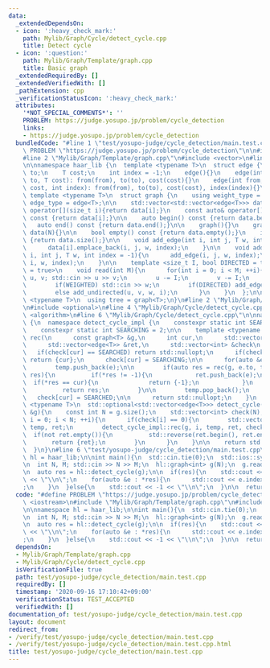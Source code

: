 ```yaml
---
data:
  _extendedDependsOn:
  - icon: ':heavy_check_mark:'
    path: Mylib/Graph/Cycle/detect_cycle.cpp
    title: Detect cycle
  - icon: ':question:'
    path: Mylib/Graph/Template/graph.cpp
    title: Basic graph
  _extendedRequiredBy: []
  _extendedVerifiedWith: []
  _pathExtension: cpp
  _verificationStatusIcon: ':heavy_check_mark:'
  attributes:
    '*NOT_SPECIAL_COMMENTS*': ''
    PROBLEM: https://judge.yosupo.jp/problem/cycle_detection
    links:
    - https://judge.yosupo.jp/problem/cycle_detection
  bundledCode: "#line 1 \"test/yosupo-judge/cycle_detection/main.test.cpp\"\n#define\
    \ PROBLEM \"https://judge.yosupo.jp/problem/cycle_detection\"\n\n#include <iostream>\n\
    #line 2 \"Mylib/Graph/Template/graph.cpp\"\n#include <vector>\n#line 4 \"Mylib/Graph/Template/graph.cpp\"\
    \n\nnamespace haar_lib {\n  template <typename T>\n  struct edge {\n    int from,\
    \ to;\n    T cost;\n    int index = -1;\n    edge(){}\n    edge(int from, int\
    \ to, T cost): from(from), to(to), cost(cost){}\n    edge(int from, int to, T\
    \ cost, int index): from(from), to(to), cost(cost), index(index){}\n  };\n\n \
    \ template <typename T>\n  struct graph {\n    using weight_type = T;\n    using\
    \ edge_type = edge<T>;\n\n    std::vector<std::vector<edge<T>>> data;\n\n    auto&\
    \ operator[](size_t i){return data[i];}\n    const auto& operator[](size_t i)\
    \ const {return data[i];}\n\n    auto begin() const {return data.begin();}\n \
    \   auto end() const {return data.end();}\n\n    graph(){}\n    graph(int N):\
    \ data(N){}\n\n    bool empty() const {return data.empty();}\n    int size() const\
    \ {return data.size();}\n\n    void add_edge(int i, int j, T w, int index = -1){\n\
    \      data[i].emplace_back(i, j, w, index);\n    }\n\n    void add_undirected(int\
    \ i, int j, T w, int index = -1){\n      add_edge(i, j, w, index);\n      add_edge(j,\
    \ i, w, index);\n    }\n\n    template <size_t I, bool DIRECTED = true, bool WEIGHTED\
    \ = true>\n    void read(int M){\n      for(int i = 0; i < M; ++i){\n        int\
    \ u, v; std::cin >> u >> v;\n        u -= I;\n        v -= I;\n        T w = 1;\n\
    \        if(WEIGHTED) std::cin >> w;\n        if(DIRECTED) add_edge(u, v, w, i);\n\
    \        else add_undirected(u, v, w, i);\n      }\n    }\n  };\n\n  template\
    \ <typename T>\n  using tree = graph<T>;\n}\n#line 2 \"Mylib/Graph/Cycle/detect_cycle.cpp\"\
    \n#include <optional>\n#line 4 \"Mylib/Graph/Cycle/detect_cycle.cpp\"\n#include\
    \ <algorithm>\n#line 6 \"Mylib/Graph/Cycle/detect_cycle.cpp\"\n\nnamespace haar_lib\
    \ {\n  namespace detect_cycle_impl {\n    constexpr static int SEARCHED = 1;\n\
    \    constexpr static int SEARCHING = 2;\n\n    template <typename T>\n    std::optional<int>\
    \ rec(\n      const graph<T> &g,\n      int cur,\n      std::vector<edge<T>> &temp,\n\
    \      std::vector<edge<T>> &ret,\n      std::vector<int> &check\n    ){\n   \
    \   if(check[cur] == SEARCHED) return std::nullopt;\n      if(check[cur] == SEARCHING)\
    \ return {cur};\n      check[cur] = SEARCHING;\n\n      for(auto &e : g[cur]){\n\
    \        temp.push_back(e);\n\n        if(auto res = rec(g, e.to, temp, ret, check);\
    \ res){\n          if(*res != -1){\n            ret.push_back(e);\n          \
    \  if(*res == cur){\n              return {-1};\n            }\n          }\n\n\
    \          return res;\n        }\n\n        temp.pop_back();\n      }\n\n   \
    \   check[cur] = SEARCHED;\n\n      return std::nullopt;\n    }\n  }\n\n  template\
    \ <typename T>\n  std::optional<std::vector<edge<T>>> detect_cycle(const graph<T>\
    \ &g){\n    const int N = g.size();\n    std::vector<int> check(N);\n\n    for(int\
    \ i = 0; i < N; ++i){\n      if(check[i] == 0){\n        std::vector<edge<T>>\
    \ temp, ret;\n        detect_cycle_impl::rec(g, i, temp, ret, check);\n      \
    \  if(not ret.empty()){\n          std::reverse(ret.begin(), ret.end());\n   \
    \       return {ret};\n        }\n      }\n    }\n\n    return std::nullopt;\n\
    \  }\n}\n#line 6 \"test/yosupo-judge/cycle_detection/main.test.cpp\"\n\nnamespace\
    \ hl = haar_lib;\n\nint main(){\n  std::cin.tie(0);\n  std::ios::sync_with_stdio(false);\n\
    \n  int N, M; std::cin >> N >> M;\n  hl::graph<int> g(N);\n  g.read<0, true, false>(M);\n\
    \n  auto res = hl::detect_cycle(g);\n\n  if(res){\n    std::cout << (*res).size()\
    \ << \"\\n\";\n    for(auto &e : *res){\n      std::cout << e.index << \"\\n\"\
    ;\n    }\n  }else{\n    std::cout << -1 << \"\\n\";\n  }\n\n  return 0;\n}\n"
  code: "#define PROBLEM \"https://judge.yosupo.jp/problem/cycle_detection\"\n\n#include\
    \ <iostream>\n#include \"Mylib/Graph/Template/graph.cpp\"\n#include \"Mylib/Graph/Cycle/detect_cycle.cpp\"\
    \n\nnamespace hl = haar_lib;\n\nint main(){\n  std::cin.tie(0);\n  std::ios::sync_with_stdio(false);\n\
    \n  int N, M; std::cin >> N >> M;\n  hl::graph<int> g(N);\n  g.read<0, true, false>(M);\n\
    \n  auto res = hl::detect_cycle(g);\n\n  if(res){\n    std::cout << (*res).size()\
    \ << \"\\n\";\n    for(auto &e : *res){\n      std::cout << e.index << \"\\n\"\
    ;\n    }\n  }else{\n    std::cout << -1 << \"\\n\";\n  }\n\n  return 0;\n}\n"
  dependsOn:
  - Mylib/Graph/Template/graph.cpp
  - Mylib/Graph/Cycle/detect_cycle.cpp
  isVerificationFile: true
  path: test/yosupo-judge/cycle_detection/main.test.cpp
  requiredBy: []
  timestamp: '2020-09-16 17:10:42+09:00'
  verificationStatus: TEST_ACCEPTED
  verifiedWith: []
documentation_of: test/yosupo-judge/cycle_detection/main.test.cpp
layout: document
redirect_from:
- /verify/test/yosupo-judge/cycle_detection/main.test.cpp
- /verify/test/yosupo-judge/cycle_detection/main.test.cpp.html
title: test/yosupo-judge/cycle_detection/main.test.cpp
---
```

